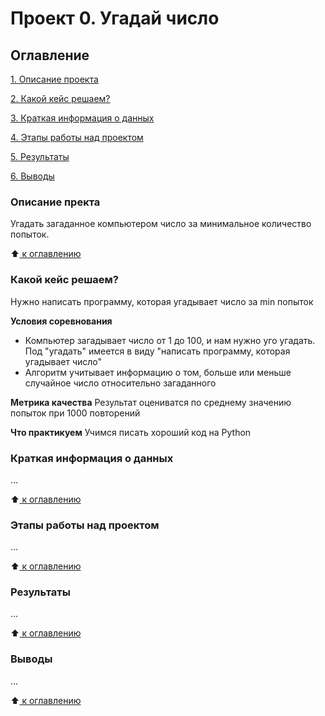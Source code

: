  # Проект 0. Угадай число

 ## Оглавление
 [1. Описание проекта](https://github.com/Nadarsa/sf_data_science/tree/main/project_0/README.md#Описание-проекта)

 [2. Какой кейс решаем?](https://github.com/Nadarsa/sf_data_science/tree/main/project_0/README.md#Какой-кейс-решаем)

 [3. Краткая информация о данных](https://github.com/Nadarsa/sf_data_science/tree/main/project_0/README.md#Краткая-информация-о-данных)

 [4. Этапы работы над проектом](https://github.com/Nadarsa/sf_data_science/tree/main/project_0/README.md#Этапы-работы-над-проектом)

 [5. Результаты](https://github.com/Nadarsa/sf_data_science/tree/main/project_0/README.md#Результаты)
 
 [6. Выводы](https://github.com/Nadarsa/sf_data_science/tree/main/project_0/README.md#Выводы)


### Описание пректа 
Угадать загаданное компьютером число за минимальное количество попыток.

:arrow_up:[ к оглавлению](https://github.com/Nadarsa/sf_data_science/tree/main/project_0/README.md#Оглавление)

### Какой кейс решаем?
Нужно написать программу, которая угадывает число за min попыток

**Условия соревнования**
- Компьютер загадывает число от 1 до 100, и нам нужно уго угадать. Под "угадать" имеется в виду "написать программу, которая угадывает число"
- Алгоритм учитывает информацию о том, больше или меньше случайное число относительно загаданного

**Метрика качества**
Результат оцениватся по среднему значению попыток при 1000 повторений

**Что практикуем**
Учимся писать хороший код на Python

### Краткая информация о данных
...

:arrow_up:[ к оглавлению](https://github.com/Nadarsa/sf_data_science/tree/main/project_0/README.md#Оглавление)

### Этапы работы над проектом
...

:arrow_up:[ к оглавлению](https://github.com/Nadarsa/sf_data_science/tree/main/project_0/README.md#Оглавление)

### Результаты
...

:arrow_up:[ к оглавлению](https://github.com/Nadarsa/sf_data_science/tree/main/project_0/README.md#Оглавление)

### Выводы
...

:arrow_up:[ к оглавлению](https://github.com/Nadarsa/sf_data_science/tree/main/project_0/README.md#Оглавление)